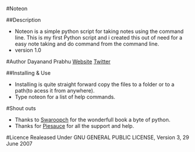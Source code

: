 #Noteon

##Description
* Noteon is a simple python script for taking notes using the command line. This is my first Python script and i created this out of need for a easy note taking and do command from the command line.
* version 1.0

#Author
Dayanand Prabhu
[Website](http://reversepolarity.in)
[Twitter](http://twitter.com/notsosleepy)

##Installing & Use
* Installing is quite straight forward copy the files to a folder or to a path(to acess it from anywhere).
* Type noteon <help> for a list of help commands.

#Shout outs
* Thanks to [Swaroopch](http://www.swaroopch.com/) for the wonderfull book a byte of python.
* Thanks for [Piesauce](http://twitter.com/#!/piesauce) for all the support and help.

#Licence
Realeased Under GNU GENERAL PUBLIC LICENSE, Version 3, 29 June 2007


